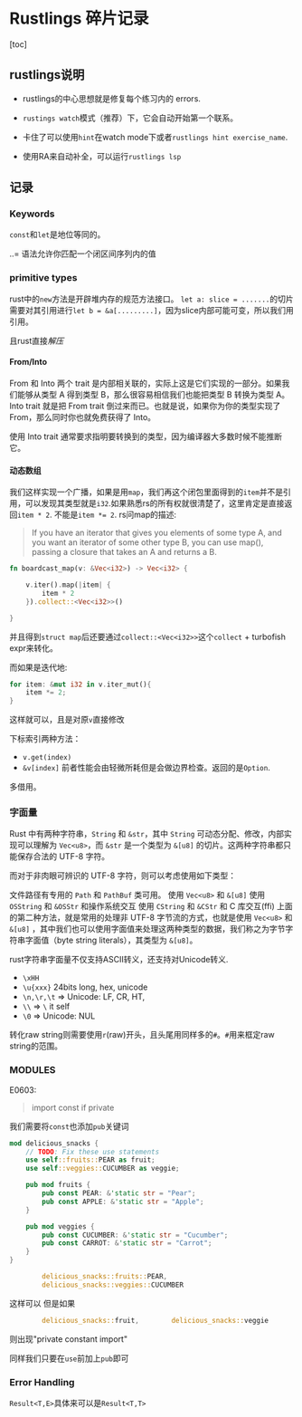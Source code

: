 
# Rustlings 碎片记录

[toc]
## rustlings说明

* rustlings的中心思想就是修复每个练习内的 errors.

* `rustings watch`模式（推荐）下，它会自动开始第一个联系。

* 卡住了可以使用`hint`在watch mode下或者`rustlings hint exercise_name`.

* 使用RA来自动补全，可以运行`rustlings lsp`


## 记录
### Keywords

`const`和`let`是地位等同的。

..= 语法允许你匹配一个闭区间序列内的值
### primitive types

rust中的`new`方法是开辟堆内存的规范方法接口。
`let a: slice = .......`的切片需要对其引用进行`let b = &a[.........]`，因为slice内部可能可变，所以我们用引用。

且rust直接*解压*
#### From/Into
From 和 Into 两个 trait 是内部相关联的，实际上这是它们实现的一部分。如果我们能够从类型 A 得到类型 B，那么很容易相信我们也能把类型 B 转换为类型 A。
Into trait 就是把 From trait 倒过来而已。也就是说，如果你为你的类型实现了 From，那么同时你也就免费获得了 Into。

使用 Into trait 通常要求指明要转换到的类型，因为编译器大多数时候不能推断它。
#### 动态数组
我们这样实现一个广播，如果是用`map`，我们再这个闭包里面得到的`item`并不是引用，可以发现其类型就是`i32`.如果熟悉rs的所有权就很清楚了，这里肯定是直接返回`item * 2`. 不能是`item *= 2`.
rs问map的描述:
> If you have an iterator that gives you elements of some type A, and you want an iterator of some other type B, you can use map(), passing a closure that takes an A and returns a B.
```rust
fn boardcast_map(v: &Vec<i32>) -> Vec<i32> {

    v.iter().map(|item| {
        item * 2
    }).collect::<Vec<i32>>()

}

```
并且得到`struct map`后还要通过`collect::<Vec<i32>>`这个`collect` + turbofish expr来转化。

而如果是迭代地:
```rust
for item: &mut i32 in v.iter_mut(){
	item *= 2;
}
```
这样就可以，且是对原`v`直接修改

下标索引两种方法：
* `v.get(index)`
* `&v[index]`
前者性能会由轻微所耗但是会做边界检查。返回的是`Option`.

多借用。







### 字面量
Rust 中有两种字符串，`String` 和 `&str`，其中 `String` 可动态分配、修改，内部实现可以理解为 `Vec<u8>`，而 `&str` 是一个类型为 `&[u8]` 的切片。这两种字符串都只能保存合法的 UTF-8 字符。

而对于非肉眼可辨识的 UTF-8 字符，则可以考虑使用如下类型：

文件路径有专用的 `Path` 和 `PathBuf` 类可用。
使用 `Vec<u8>` 和 `&[u8]`
使用 `OSString` 和 `&OSStr` 和操作系统交互
使用 `CString` 和 `&CStr` 和 C 库交互(ffi)
上面的第二种方法，就是常用的处理非 UTF-8 字节流的方式，也就是使用 `Vec<u8>` 和 `&[u8]` ，其中我们也可以使用字面值来处理这两种类型的数据，我们称之为字节字符串字面值（byte string literals），其类型为 `&[u8]`。


rust字符串字面量不仅支持ASCII转义，还支持对Unicode转义.

* `\xHH`
* `\u{xxx}` 24bits long, hex, unicode
* `\n,\r,\t` => Unicode: LF, CR, HT,
* `\\`  => `\` it self
* `\0`  => Unicode: NUL

转化raw string则需要使用`r`(raw)开头，且头尾用同样多的`#`。`#`用来框定raw string的范围。


### MODULES
E0603:
> import const if private

我们需要将`const`也添加`pub`关键词
```rust
mod delicious_snacks {
    // TODO: Fix these use statements
    use self::fruits::PEAR as fruit;
    use self::veggies::CUCUMBER as veggie;

    pub mod fruits {
        pub const PEAR: &'static str = "Pear";
        pub const APPLE: &'static str = "Apple";
    }

    pub mod veggies {
        pub const CUCUMBER: &'static str = "Cucumber";
        pub const CARROT: &'static str = "Carrot";
    }
}
```
```rust
        delicious_snacks::fruits::PEAR,
        delicious_snacks::veggies::CUCUMBER
```
这样可以
但是如果
```rust
        delicious_snacks::fruit,        delicious_snacks::veggie
```
则出现"private constant import"

同样我们只要在`use`前加上`pub`即可


### Error Handling
`Result<T,E>`具体来可以是`Result<T,T>`



